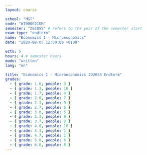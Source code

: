 ```yaml
---
layout: course

school: "MGT"
code: "WI000021DM"
semester: "2020SS" # refers to the year of the semester start
exam_type: "endterm"
name: "Economics I - Microeconomics"
date: "2020-08-05 12:00:00 +0100"

ects: 5
hours: 4 # semester hours
mode: "written"
lang: "en"

title: "Economics I - Microeconomics 2020SS Endterm"
grades:
  - { grade: 1.0, people: 3 }
  - { grade: 1.3, people: 10 }
  - { grade: 1.7, people: 4 }
  - { grade: 2.0, people: 7 }
  - { grade: 2.3, people: 9 }
  - { grade: 2.7, people: 5 }
  - { grade: 3.0, people: 5 }
  - { grade: 3.3, people: 9 }
  - { grade: 3.7, people: 8 }
  - { grade: 4.0, people: 16 }
  - { grade: 4.3, people: 1 }
  - { grade: 4.7, people: 1 }
  - { grade: 5.0, people: 6 }
  - { grade: 6.0, people: 8 }
---
```



